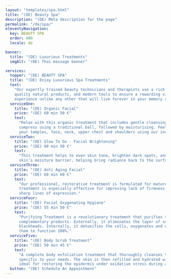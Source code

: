 ```yaml
---
layout: "templates/spa.html"
title: "(DE) Beauty Spa"
description: "(DE) Meta description for the page"
permalink: "/de/spa/"
eleventyNavigation:
  key: BEAUTY SPA
  order: 400
  locale: de

banner:
  title: "(DE) Luxurious Treatments"
  imgAlt: "(DE) Thai massage banner"

services:
  topper: "(DE) BEAUTY SPA"
  title: "(DE) Enjoy Luxurious Spa Treatments"
  text:
    "Our expertly trained beauty technicians and therapists use a rich blend of traditional Thai methods, premium
    quality natural products, and modern tools to ensure a rewarding visit. We treat your skin, body, and face to an
    experience unlike any other that will live forever in your memory as nothing short of bliss."
  serviceOne:
    title: "(DE) Organic Facial"
    price: "(DE) 60 min 50 €"
    text:
      "Relax with this organic treatment that includes gentle cleansing, a soft peeling exfoliate, and a warm Thai
      compress using a traditional ball, followed by moisturising. Feel tension melt away as we end with a massage on
      your temples, face, neck, upper chest and shoulders using our incredible organic moisturiser."
  serviceTwo:
    title: "(DE) Glow To Go - Facial Brightening"
    price: "(DE) 60 min 50 €"
    text:
      "This treatment helps to even skin tone, brighten dark spots, and deeply moisturise to restore and reinforce the
      skin’s moisture barrier, helping bring radiance back to the surface."
  serviceThree:
    title: "(DE) Anti Aging Facial"
    price: "(DE) 60 min 60 €"
    text:
      "Our professional, restorative treatment is formulated for mature skin seeking intense rejuvenating care. This
      treatment is especially effective for improving lack of firmness, can reduce deep wrinkles, and help alleviate
      sharp lines of expression."
  serviceFour:
    title: "(DE) Facial Oxygenating Hygiene"
    price: "(DE) 55 min 50 €"
    text:
      "Purifying Treatment is a revolutionary treatment that purifies the skin at all levels without needing
      complementary products. Externally, it eliminates the layer of superficial pollutants and it eases the removal of
      blackheads. Internally, it detoxifies the cells, oxygenates and energizes them, prolonging their life and allowing
      them to function 100%."
  serviceFive:
    title: "(DE) Body Scrub Treatment"
    price: "(DE) 50 min 45 €"
    text:
      "A complete body exfoliation treatment that thoroughly cleanses the skin using a Vagheggi product of your choice
      specific to your needs. The skin is then refilled and hydrated with a refreshing Monterosa moisturising lotion
      ideal for restoring the epidermis under oxidative stress during and after sun exposure."
  button: "(DE) Schedule An Appointment"
---
```

